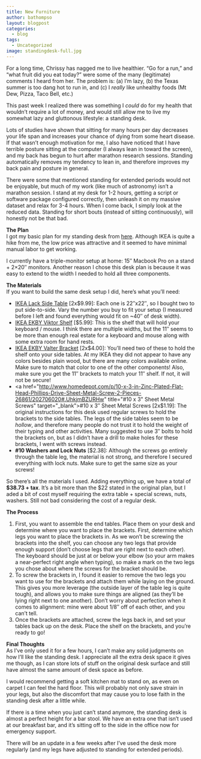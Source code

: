 ```yaml
---
title: New Furniture
author: bathompso
layout: blogpost
categories:
  - blog
tags:
  - Uncategorized
image: standingdesk-full.jpg
---
```

For a long time, Chrissy has nagged me to live healthier. &#8220;Go for a run,&#8221; and &#8220;what fruit did you eat today?&#8221; were some of the many (legitimate) comments I heard from her. The problem is: (a) I&#8217;m lazy, (b) the Texas summer is too dang hot to run in, and (c) I *really* like unhealthy foods (Mt Dew, Pizza, Taco Bell, etc.)

This past week I realized there was something I *could* do for my health that wouldn&#8217;t require a lot of money, and would still allow me to live my somewhat lazy and gluttonous lifestyle: a standing desk.

Lots of studies have shown that sitting for many hours per day decreases your life span and increases your chance of dying from some heart disease. If that wasn&#8217;t enough motivation for me, I also have noticed that I have terrible posture sitting at the computer (I always lean in toward the screen), and my back has begun to hurt after marathon research sessions. Standing automatically removes my tendency to lean in, and therefore improves my back pain and posture in general.

There were some that mentioned standing for extended periods would not be enjoyable, but much of my work (like much of astronomy) isn&#8217;t a marathon session. I stand at my desk for 1-2 hours, getting a script or software package configured correctly, then unleash it on my massive dataset and relax for 3-4 hours. When I come back, I simply look at the reduced data. Standing for short bouts (instead of sitting continuously), will honestly not be that bad.

**The Plan**  
I got my basic plan for my standing desk from <a href="http://iamnotaprogrammer.com/Ikea-Standing-desk-for-22-dollars.html" title="here" target="_blank">here</a>. Although IKEA is quite a hike from me, the low price was attractive and it seemed to have minimal manual labor to get working.

I currently have a triple-monitor setup at home: 15&#8243; Macbook Pro on a stand + 2&#215;20&#8243; monitors. Another reason I chose this desk plan is because it was easy to extend to the width I needed to hold all three components.

**The Materials**  
If you want to build the same desk setup I did, here&#8217;s what you&#8217;ll need:

*   <a href="http://www.ikea.com/us/en/catalog/products/20011413/#/20011408" title="IKEA Lack Side Table" target="_blank">IKEA Lack Side Table</a> [2x$9.99]: Each one is 22&#8243;x22&#8243;, so I bought two to put side-to-side. Vary the number you buy to fit your setup (I measured before I left and found everything would fit on ~40&#8243; of desk width).
*   <a href="http://www.ikea.com/us/en/catalog/products/20167961/" title="IKEA EKBY Viktor Shelf" target="_blank">IKEA EKBY Viktor Shelf</a> [$5.99]: This is the shelf that will hold your keyboard / mouse. I think there are multiple widths, but the 11&#8243; seems to be more than enough real estate for a keyboard and mouse along with some extra room for hand rests.
*   <a href="http://www.ikea.com/us/en/catalog/products/56696109/#/80167473" title="IKEA EKBY Valter Bracket" target="_blank">IKEA EKBY Valter Bracket</a> [2x$4.00]: You&#8217;ll need two of these to hold the shelf onto your side tables. At my IKEA they did not appear to have any colors besides plain wood, but there are many colors available online. Make sure to match that color to one of the other components! Also, make sure you get the 11&#8243; brackets to match your 11&#8243; shelf. If not, it will not be secure!
*   <a href="http://www.homedepot.com/p/10-x-3-in-Zinc-Plated-Flat-Head-Phillips-Drive-Sheet-Metal-Screw-2-Pieces-26861/202706020#.UhkjmBZURHw" title="#10 x 3" Sheet Metal Screws" target="_blank">#10 x 3&#8243; Sheet Metal Screws</a> [2x$1.19]: The original instructions for this desk used regular screws to hold the brackets to the side tables. The legs of the side tables seem to be *hollow*, and therefore many people do not trust it to hold the weight of their typing and other activities. Many suggested to use 3&#8243; bolts to hold the brackets on, but as I didn&#8217;t have a drill to make holes for these brackets, I went with screws instead.
*   **#10 Washers and Lock Nuts** [$2.38]: Although the screws go entirely through the table leg, the material is not strong, and therefore I secured everything with lock nuts. Make sure to get the same size as your screws!

So there&#8217;s all the materials I used. Adding everything up, we have a total of **$38.73 + tax**. It&#8217;s a bit more than the $22 stated in the original plan, but I aded a bit of cost myself requiring the extra table + special screws, nuts, washers. Still not bad considering the cost of a regular desk.

**The Process**

1.  First, you want to assemble the end tables. Place them on your desk and determine where you want to place the brackets. First, determine which legs you want to place the brackets in. As we won&#8217;t be screwing the brackets into the shelf, you can choose any two legs that provide enough support (don&#8217;t choose legs that are right next to each other). The keyboard should be just at or below your elbow (so your arm makes a near-perfect right angle when typing), so make a mark on the two legs you chose about where the screws for the bracket should be.
2.  To screw the brackets in, I found it easier to remove the two legs you want to use for the brackets and attach them while laying on the ground. This gives you more leverage (the outside layer of the table leg is quite tough), and allows you to make sure things are aligned (as they&#8217;ll be lying right next to one another). Don&#8217;t worry about perfection when it comes to alignment: mine were about 1/8&#8243; off of each other, and you can&#8217;t tell.
3.  Once the brackets are attached, screw the legs back in, and set your tables back up on the desk. Place the shelf on the brackets, and you&#8217;re ready to go!

**Final Thoughts**  
As I&#8217;ve only used it for a few hours, I can&#8217;t make any solid judgments on how I&#8217;ll like the standing desk. I appreciate all the extra desk space it gives me though, as I can store lots of stuff on the original desk surface and still have almost the same amount of desk space as before.

I would recommend getting a soft kitchen mat to stand on, as even on carpet I can feel the hard floor. This will probably not only save strain in your legs, but also the discomfort that may cause you to lose faith in the standing desk after a little while.

If there is a time when you just can&#8217;t stand anymore, the standing desk is almost a perfect height for a bar stool. We have an extra one that isn&#8217;t used at our breakfast bar, and it&#8217;s sitting off to the side in the office now for emergency support.

There will be an update in a few weeks after I&#8217;ve used the desk more regularly (and my legs have adjusted to standing for extended periods).